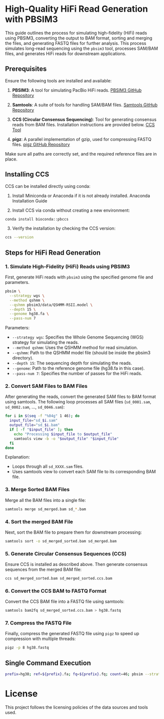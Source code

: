 # High-Quality HiFi Read Generation with PBSIM3

This guide outlines the process for simulating high-fidelity (HiFi) reads using PBSIM3, converting the output to BAM format, sorting and merging the files, and generating FASTQ files for further analysis. 
This process simulates long-read sequencing using the `pbsim3` tool, processes SAM/BAM files, and generates HiFi reads for downstream applications.

## Prerequisites

Ensure the following tools are installed and available:

1. **PBSIM3**: A tool for simulating PacBio HiFi reads. [PBSIM3 GitHub Repository](https://github.com/yukiteruono/pbsim3)

2. **Samtools**: A suite of tools for handling SAM/BAM files. [Samtools GitHub Repository](https://github.com/samtools/samtools)

3. **CCS (Circular Consensus Sequencing)**: Tool for generating consensus reads from BAM files. Installation instructions are provided below. [CCS Tool](https://github.com/PacificBiosciences/ccs)

4. **pigz**: A parallel implementation of gzip, used for compressing FASTQ files. [pigz GitHub Repository](https://github.com/madler/pigz)

Make sure all paths are correctly set, and the required reference files are in place.

## Installing CCS

CCS can be installed directly using conda:

1. Install Miniconda or Anaconda if it is not already installed. Anaconda Installation Guide

2. Install CCS via conda without creating a new environment:

```bash
conda install bioconda::pbccs
```
3. Verify the installation by checking the CCS version:

```bash
ccs --version
```
    
## Steps for HiFi Read Generation

### 1. Simulate High-Fidelity (HiFi) Reads using PBSIM3

First, generate HiFi reads with `pbsim3` using the specified genome file and parameters.

```bash
pbsim \
  --strategy wgs \
  --method qshmm \
  --qshmm pbsim3/data/QSHMM-RSII.model \
  --depth 15 \
  --genome hg38.fa \
  --pass-num 7
```

Parameters:
- `--strategy wgs`: Specifies the Whole Genome Sequencing (WGS) strategy for simulating the reads.
- `--method qshmm`: Uses the QSHMM method for read simulation.
- `--qshmm`: Path to the QSHMM model file (should be inside the pbsim3 directory).
- `--depth 15`: The sequencing depth for simulating the reads.
- `--genome`: Path to the reference genome file (hg38.fa in this case).
- `--pass-num 7`: Specifies the number of passes for the HiFi reads.

### 2. Convert SAM Files to BAM Files

After generating the reads, convert the generated SAM files to BAM format using samtools. The following loop processes all SAM files (`sd_0001.sam`, `sd_0002.sam`, ..., `sd_0046.sam`):

```bash
for i in $(seq -f "%04g" 1 46); do 
  input_file="sd_$i.sam"
  output_file="sd_$i.bam"
  if [ -f "$input_file" ]; then 
    echo "Processing $input_file to $output_file"
    samtools view -b -o "$output_file" "$input_file"
  fi
done
```

Explanation:

- Loops through all `sd_XXXX.sam` files.
- Uses samtools view to convert each SAM file to its corresponding BAM file.

### 3. Merge Sorted BAM Files

Merge all the BAM files into a single file:

```bash
samtools merge sd_merged.bam sd_*.bam
```
### 4. Sort the merged BAM File

Next, sort the BAM file to prepare them for downstream processing:

```bash
samtools sort -o sd_merged_sorted.bam sd_merged.bam
```

### 5. Generate Circular Consensus Sequences (CCS)

Ensure CCS is installed as described above. Then generate consensus sequences from the merged BAM file:

```bash
ccs sd_merged_sorted.bam sd_merged_sorted.ccs.bam
```

### 6. Convert the CCS BAM to FASTQ Format

Convert the CCS BAM file into a FASTQ file using samtools:

```bash
samtools bam2fq sd_merged_sorted.ccs.bam > hg38.fastq
```

### 7. Compress the FASTQ File

Finally, compress the generated FASTQ file using `pigz` to speed up compression with multiple threads:

```bash
pigz -p 8 hg38.fastq
```

## Single Command Execution

```bash
prefix=hg38; ref=${prefix}.fa; fq=${prefix}.fq; count=46; pbsim --strategy wgs --method qshmm --qshmm pbsim3/data/QSHMM-RSII.model --depth 15 --genome ${ref} --pass-num 7 --prefix ${prefix}; rm -f *.ref; for i in $(seq -f "%04g" 1 ${count}); do if [ -f "${prefix}_${i}.sam" ]; then echo "Processing ${prefix}_${i}.sam"; samtools view -b -o ${prefix}_${i}.bam ${prefix}_${i}.sam; rm -f ${prefix}_${i}.sam; fi done; samtools merge ${prefix}_merged.bam ${prefix}_*.bam; for i in $(seq -f "%04g" 1 ${count}); do rm -f "${prefix}_${i}.bam"; done; samtools sort -o ${prefix}_merged_sorted.bam ${prefix}_merged.bam; rm -f ${prefix}_merged.bam; ccs ${prefix}_merged_sorted.bam ${prefix}_merged_sorted.ccs.bam; rm -f ${prefix}_merged_sorted.bam; samtools bam2fq ${prefix}_merged_sorted.ccs.bam > ${fq}; pigz -p 8 ${fq}; rm -f ${prefix}_merged_sorted.ccs.bam ${prefix}_merged_sorted.ccs.bam.pbi;
```

# License

This project follows the licensing policies of the data sources and tools used.
